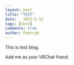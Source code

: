 ```yaml
---
layout: post
title: "TEST"
date:   2023-5-12
tags: [test]
comments: true
author: PoetryH
---
```


This is test blog.

Add me as your VRChat friend.
